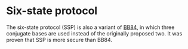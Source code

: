 # Six-state protocol

The six-state protocol (SSP) is also a variant of [BB84](BB84), in which three
conjugate bases are used instead of the originally proposed two. It was
proven that SSP is more secure than BB84.
